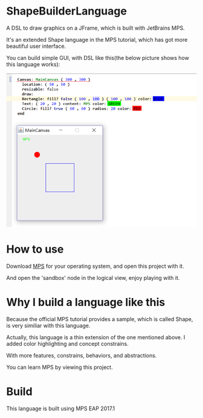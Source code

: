 # ShapeBuilderLanguage

A DSL to draw graphics on a JFrame, which is built with JetBrains MPS.

It's an extended Shape language in the MPS tutorial, which has got more beautiful user interface.

You can build simple GUI, with DSL like this(the below picture shows how this language works):

![sample](./art/1.PNG)

# How to use

Download [MPS](https://www.jetbrains.com/mps) for your operating system, and open this project with it.

And open the 'sandbox' node in the logical view, enjoy playing with it.

# Why I build a language like this

Because the official MPS tutorial provides a sample, which is called Shape, is very similiar with this language.

Actually, this language is a thin extension of the one mentioned above. I added color highlighting and concept constrains.

With more features, constrains, behaviors, and abstractions.

You can learn MPS by viewing this project.

# Build

This language is built using MPS EAP 2017.1
